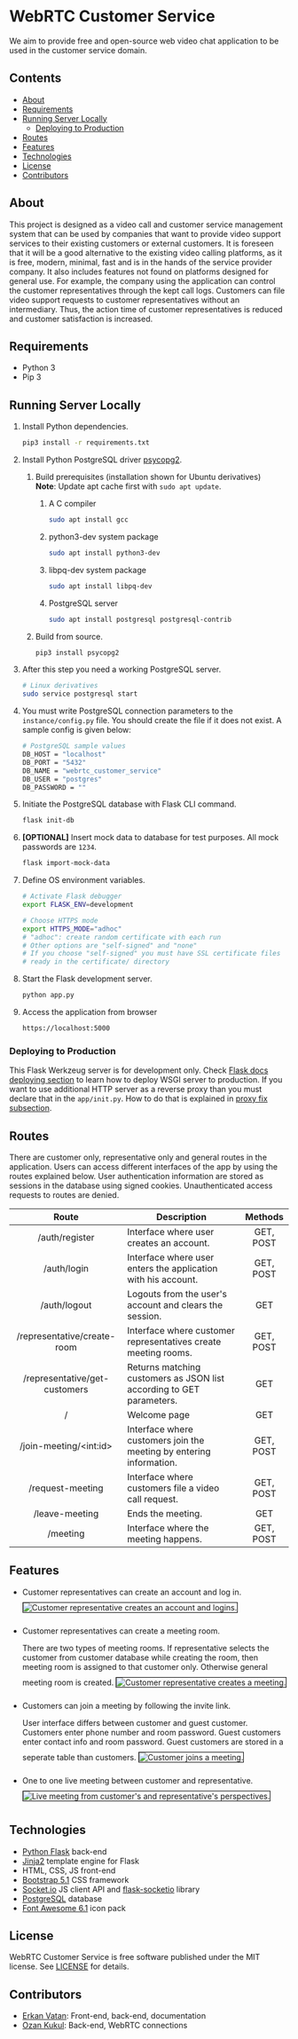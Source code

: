 
# WebRTC Customer Service

We aim to provide free and open-source web video chat application to be used in the customer service domain.

<!-- START doctoc generated TOC please keep comment here to allow auto update -->
<!-- DON'T EDIT THIS SECTION, INSTEAD RE-RUN doctoc TO UPDATE -->
## Contents

- [About](#about)
- [Requirements](#requirements)
- [Running Server Locally](#running-server-locally)
  - [Deploying to Production](#deploying-to-production)
- [Routes](#routes)
- [Features](#features)
- [Technologies](#technologies)
- [License](#license)
- [Contributors](#contributors)

<!-- END doctoc generated TOC please keep comment here to allow auto update -->

## About

This project is designed as a video call and customer service management system that can be used by companies that want to provide video support services to their existing customers or external customers. It is foreseen that it will be a good alternative to the existing video calling platforms, as it is free, modern, minimal, fast and is in the hands of the service provider company. It also includes features not found on platforms designed for general use. For example, the company using the application can control the customer representatives through the kept call logs. Customers can file video support requests to customer representatives without an intermediary. Thus, the action time of customer representatives is reduced and customer satisfaction is increased.

## Requirements

* Python 3
* Pip 3

## Running Server Locally

1. Install Python dependencies.
    ```sh
    pip3 install -r requirements.txt
    ```
1. Install Python PostgreSQL driver [psycopg2](https://www.psycopg.org/docs/install.html#quick-install).

    1. Build prerequisites (installation shown for Ubuntu derivatives)\
        **Note**: Update apt cache first with `sudo apt update`.
        1. A C compiler
            ```sh
            sudo apt install gcc
            ```
        1. python3-dev system package
            ```sh
            sudo apt install python3-dev
            ```
        1. libpq-dev system package
            ```sh
            sudo apt install libpq-dev
            ```
        1. PostgreSQL server
            ```sh
            sudo apt install postgresql postgresql-contrib
            ```
    2. Build from source.

        ```sh
        pip3 install psycopg2
        ```
1. After this step you need a working PostgreSQL server.
    ```sh
    # Linux derivatives
    sudo service postgresql start
    ```
1. You must write PostgreSQL connection parameters to the `instance/config.py` file. You should create the file if it does not exist. A sample config is given below:
    ```sh
    # PostgreSQL sample values
    DB_HOST = "localhost"
    DB_PORT = "5432"
    DB_NAME = "webrtc_customer_service"
    DB_USER = "postgres"
    DB_PASSWORD = ""
    ```

1. Initiate the PostgreSQL database with Flask CLI command.
    ```sh
    flask init-db
    ```
1. **[OPTIONAL]** Insert mock data to database for test purposes. All mock passwords are `1234`.
    ```sh
    flask import-mock-data
    ```
1. Define OS environment variables.
    ```sh
    # Activate Flask debugger
    export FLASK_ENV=development

    # Choose HTTPS mode
    export HTTPS_MODE="adhoc"
    # "adhoc": create random certificate with each run
    # Other options are "self-signed" and "none"
    # If you choose "self-signed" you must have SSL certificate files
    # ready in the certificate/ directory
    ```
1. Start the Flask development server.
    ```sh
    python app.py
    ```
1. Access the application from browser
    ```sh
    https://localhost:5000
    ```

### Deploying to Production

This Flask Werkzeug server is for development only. Check [Flask docs deploying section](https://flask.palletsprojects.com/en/2.1.x/deploying/) to learn how to deploy WSGI server to production. If you want to use additional HTTP server as a reverse proxy than you must declare that in the `app/init.py`. How to do that is explained in [proxy fix subsection](https://flask.palletsprojects.com/en/2.1.x/deploying/proxy_fix/).

## Routes

There are customer only, representative only and general routes in the application. Users can access different interfaces of the app by using the routes explained below. User authentication information are stored as sessions in the database using signed cookies. Unauthenticated access requests to routes are denied.

| Route | Description | Methods |
|:---:|---|:---:|
| /auth/register | Interface where user creates an account. | GET, POST |
| /auth/login | Interface where user enters the application with his account. | GET, POST |
| /auth/logout | Logouts from the user's account and clears the session. | GET |
| /representative/create-room | Interface where customer representatives create meeting rooms. | GET, POST |
| /representative/get-customers | Returns matching customers as JSON list according to GET parameters. | GET |
| / | Welcome page | GET |
| /join-meeting/\<int:id\> | Interface where customers join the meeting by entering information. | GET, POST |
| /request-meeting | Interface where customers file a video call request. | GET, POST |
| /leave-meeting | Ends the meeting. | GET |
| /meeting | Interface where the meeting happens. | GET, POST |

## Features

* Customer representatives can create an account and log in.
    <img src="docs/images/representative_register_and_login.gif"
         alt="Customer representative creates an account and logins."
         style="margin: 10px 0; max-width: 100%; border: 1px black solid;" />

* Customer representatives can create a meeting room. 
 
    There are two types of meeting rooms. If representative selects the customer from customer database while creating the room, then meeting room is assigned to that customer only. Otherwise general meeting room is created. 
    <img src="docs/images/representative_create_meeting.gif"
         alt="Customer representative creates a meeting."
         style="margin: 10px 0; max-width: 100%; border: 1px black solid;" />

* Customers can join a meeting by following the invite link. 

    User interface differs between customer and guest customer. Customers enter phone number and room password. Guest customers enter contact info and room password. Guest customers are stored in a seperate table than customers.
    <img src="docs/images/customer_join_meeting.gif"
         alt="Customer joins a meeting."
         style="margin: 10px 0; max-width: 100%; border: 1px black solid;" />

* One to one live meeting between customer and representative.
    <img src="docs/images/live_meeting.gif"
         alt="Live meeting from customer's and representative's perspectives."
         style="margin: 10px 0; max-width: 100%; border: 1px black solid;" />

## Technologies

* [Python Flask](https://flask.palletsprojects.com/en/2.1.x/quickstart/) back-end
* [Jinja2](https://jinja.palletsprojects.com/en/3.1.x/templates/) template engine for Flask
* HTML, CSS, JS front-end
* [Bootstrap 5.1](https://getbootstrap.com/docs/5.1/getting-started/introduction/) CSS framework
* [Socket.io](https://socket.io/docs/v4/client-api/) JS client API and [flask-socketio](https://flask-socketio.readthedocs.io/en/latest/getting_started.html) library
* [PostgreSQL](https://www.postgresql.org/about/) database
* [Font Awesome 6.1](https://fontawesome.com/start) icon pack

## License

WebRTC Customer Service is free software published under the MIT license. See [LICENSE](LICENSE) for details.

## Contributors

* [Erkan Vatan](https://github.com/arensonzz): Front-end, back-end, documentation
* [Ozan Kukul](https://github.com/ozankukul): Back-end, WebRTC connections

